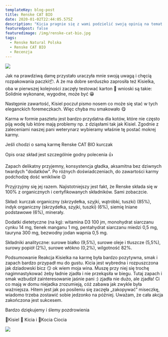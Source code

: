 ```yaml
---
templateKey: blog-post
title: Renske CAT BIO
date: 2020-01-02T22:44:05.575Z
description: "Kicia pragnie się z wami podzielić swoją opinią na temat karmy Renske Natural Polska wygranej w konkursie „Walentynkowa stylizacja” \U0001F495 organizowanym przez Sfinksy \U0001F604"
featuredpost: false
featuredimage: /img/renske-cat-bio.jpg
tags:
  - Renske Natural Polska
  - Renske CAT BIO
  - Recenzja
---
```

![](/img/renske-cat-bio.jpg)

Jak na prawdziwą damę przystało uraczyła mnie swoją uwagą i chęcią rozpakowania paczki📦. A że ma dobre serduszko zaprosiła też Kisielka, oba w pierwszej kolejności zaczęły testować karton 🧐 wnioski są takie: Solidnie wykonane, wygodne, może być 😁

Następnie zawartość, Kisiel poczuł pismo nosem co może się stać w tych eleganckich foremeczkach. Więc chyba mu smakowało 😋

Karma w formie pasztetu jest bardzo przydatna dla kotów, które nie często piją wodę lub które mają problemy np. z dziąsłami tak jak Kisiel. Zgodnie z zaleceniami naszej pani weterynarz wybieramy właśnie tę postać mokrej karmy.

Jeśli chodzi o samą karmę Renske CAT BIO kurczak

Opis oraz skład jest szczególnie godny polecenia 👍

Zapach delikatny przyjemny, konsystencja gładka, aksamitna bez dziwnych twardych "dodatków". Po różnych doświadczeniach, do zawartości karmy podchodzę dość wnikliwie 😉

Przyjrzyjmy się jej razem. Najistotniejszy jest fakt, że Renske składa się w 100% z organicznych i certyfikowanych składników. Sami zobaczcie.

Skład: kurczak organiczny (skrzydełka, szyjki, wątróbki, tuszki) (85%), indyk organiczny (skrzydełka, szyjki, tuszki) (6%), siemię lniane podstawowe (6%), minerały.

Dodatki dietetyczne (na kg): witamina D3 100 jm, monohydrat siarczanu cynku 14 mg, tlenek manganu 1 mg, pentahydrat siarczanu miedzi 0,5 mg, tauryna 300 mg, bezwodny jodan wapnia 0,5 mg.

Składniki analityczne: surowe białko (9,5%), surowe oleje i tłuszcze (5,5%), surowy popiół (2%), surowe włókno (0,2%), wilgotność 82%.

Podsumowanie Reakcja Kisielka na karmę była bardzo pozytywna, smak i zapach bardzo przypadł mu do gustu. Kicia jest wybredna i rozpuszczona jak dziadowski bicz 😏 ok wiem moja wina. Muszę przy niej się trochę nagimnastykować żeby ładnie zjadła i nie przekąsiła w biegu. Tutaj zapach i smak wzbudził zainteresowanie jaśnie pani :) zjadła nie dużo, ale zjadła! Ci co mają w domu niejadka zrozumieją, cóż zabawa jak zwykle była ważniejsza. Hitem jest jak po posileniu się zaczęła „zakopywać” miseczkę, wiadomo trzeba zostawić sobie jedzonko na później. Uważam, że cała akcja zakończona jest sukcesem.

Bardzo dziękujemy i ślemy pozdrowienia

🐾Kisiel 🐾 Kicia i 📸Kocia Ciocia

![](/img/renske-cat-bio-...jpg)
